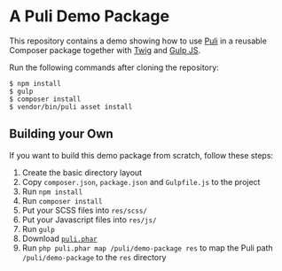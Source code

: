 A Puli Demo Package
===================

This repository contains a demo showing how to use [Puli] in a reusable Composer
package together with [Twig] and [Gulp JS].

Run the following commands after cloning the repository:

```
$ npm install
$ gulp
$ composer install
$ vendor/bin/puli asset install
```

Building your Own
-----------------

If you want to build this demo package from scratch, follow these steps:

1. Create the basic directory layout
2. Copy `composer.json`, `package.json` and `Gulpfile.js` to the project
3. Run `npm install`
4. Run `composer install`
5. Put your SCSS files into `res/scss/`
6. Put your Javascript files into `res/js/`
7. Run `gulp`
8. Download [`puli.phar`]
9. Run `php puli.phar map /puli/demo-package res` to map the Puli path `/puli/demo-package` to the `res` directory

[Puli]: http://puli.io
[Silex]: http://silex.sensiolabs.org
[Twig]: http://twig.sensiolabs.org
[Gulp JS]: http://gulpjs.com
[`puli.phar`]: https://github.com/puli/cli/releases

